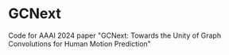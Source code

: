 # GCNext
Code for AAAI 2024 paper "GCNext: Towards the Unity of Graph Convolutions for Human Motion Prediction"
